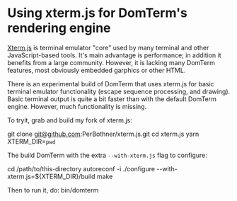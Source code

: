 # Using xterm.js for DomTerm's rendering engine

[Xterm.js](https://xtermjs.org/) is terminal emulator "core"
used by many terminal and other JavaScript-based tools.
It's main advantage is performance; in addition it benefits
from a large community.  However, it is lacking many DomTerm
features, most obviously embedded garphics or other HTML.

There is an experimental build of DomTerm that uses xterm.js
for basic terminal emulator functionality (escape sequence
processing, and drawing).  Basic terminal output is quite
a bit faster than with the default DomTerm engine.  However,
much functionality is missing.

To tryit, grab and build my fork of xterm.js:

   git clone git@github.com:PerBothner/xterm.js.git
   cd xterm.js
   yarn
   XTERM_DIR=`pwd`

The build DomTerm with the extra `--with-xterm.js` flag to configure:

   cd /path/to/this-directory
   autoreconf -i
   ./configure --with-xterm.js=${XTERM_DIR}/build
   make

Then to run it, do:
    bin/domterm
